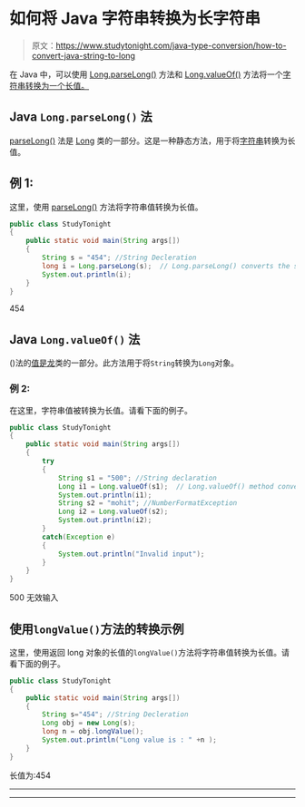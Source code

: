# 如何将 Java 字符串转换为长字符串

> 原文：<https://www.studytonight.com/java-type-conversion/how-to-convert-java-string-to-long>

在 Java 中，可以使用 [Long.parseLong()](https://www.studytonight.com/java-wrapper-class/java-long-parselong-string-method) 方法和 [Long.valueOf()](https://www.studytonight.com/java-wrapper-class/java-long-valueofstring-s-method) 方法将一个[字符串转换为一个长值。](https://www.studytonight.com/java/string-class-functions.php)

## Java ``Long.parseLong()`` 法

[parseLong()](https://www.studytonight.com/java-wrapper-class/java-long-parselong-string-method) 法是 [Long](https://www.studytonight.com/java/wrapper-class.php) 类的一部分。这是一种静态方法，用于将[字符串](https://www.studytonight.com/java/string-class-functions.php)转换为长值。

## 例 1:

这里，使用 [parseLong()](https://www.studytonight.com/java-wrapper-class/java-long-parselong-string-method) 方法将字符串值转换为长值。

```java
public class StudyTonight
{  
	public static void main(String args[])
	{  
		String s = "454"; //String Decleration 
		long i = Long.parseLong(s);  // Long.parseLong() converts the string into long
		System.out.println(i);  
	}
} 
```

454

## Java ``Long.valueOf()`` 法

()法的[值是](https://www.studytonight.com/java-wrapper-class/java-long-valueofstring-s-method)[龙](https://www.studytonight.com/java/wrapper-class.php)类的一部分。此方法用于将`String`转换为`Long`对象。

### 例 2:

在这里，字符串值被转换为长值。请看下面的例子。

```java
public class StudyTonight
{  
	public static void main(String args[])
	{  
		try
		{
			String s1 = "500"; //String declaration 
			Long i1 = Long.valueOf(s1);  // Long.valueOf() method converts a String into Long
			System.out.println(i1);       
			String s2 = "mohit"; //NumberFormatException
			Long i2 = Long.valueOf(s2);
			System.out.println(i2);
		}
		catch(Exception e)
		{
			System.out.println("Invalid input");
		}
	}
}
```

500
无效输入

## 使用`longValue()`方法的转换示例

这里，使用返回 long 对象的长值的`longValue()`方法将字符串值转换为长值。请看下面的例子。

```java
public class StudyTonight
{  
	public static void main(String args[])
	{  
		String s="454"; //String Decleration 
		Long obj = new Long(s);
		long n = obj.longValue(); 
		System.out.println("Long value is : " +n );
	}
} 
```

长值为:454

* * *

* * *